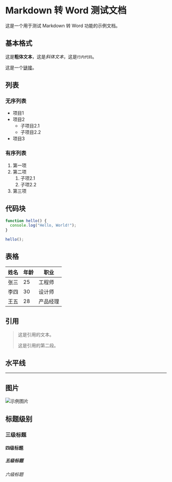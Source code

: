 # Markdown 转 Word 测试文档

这是一个用于测试 Markdown 转 Word 功能的示例文档。

## 基本格式

这是**粗体文本**，这是*斜体文本*，这是`行内代码`。

这是一个[链接](https://github.com)。

## 列表

### 无序列表

- 项目1
- 项目2
  - 子项目2.1
  - 子项目2.2
- 项目3

### 有序列表

1. 第一项
2. 第二项
   1. 子项2.1
   2. 子项2.2
3. 第三项

## 代码块

```javascript
function hello() {
  console.log("Hello, World!");
}

hello();
```

## 表格

| 姓名 | 年龄 | 职业 |
|------|------|------|
| 张三 | 25 | 工程师 |
| 李四 | 30 | 设计师 |
| 王五 | 28 | 产品经理 |

## 引用

> 这是引用的文本。
> 
> 这是引用的第二段。

## 水平线

---

## 图片

![示例图片](https://via.placeholder.com/150)

## 标题级别

### 三级标题

#### 四级标题

##### 五级标题

###### 六级标题 